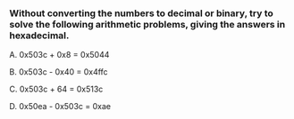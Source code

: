 ### Without converting the numbers to decimal or binary, try to solve the following arithmetic problems, giving the answers in hexadecimal. 



A. 0x503c + 0x8 = 0x5044

B. 0x503c - 0x40 = 0x4ffc

C. 0x503c + 64 = 0x513c

D. 0x50ea - 0x503c = 0xae